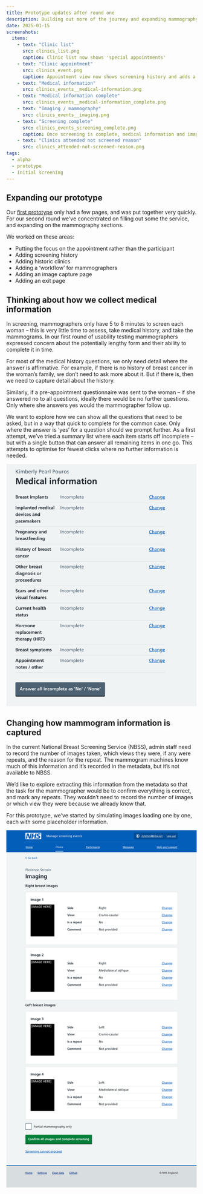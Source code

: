 ```yaml
---
title: Prototype updates after round one
description: Building out more of the journey and expanding mammography sections
date: 2025-01-15
screenshots:
  items:
    - text: "Clinic list"
      src: clinics_list.png
      caption: Clinic list now shows 'special appointments'
    - text: "Clinic appointment"
      src: clinics_event.png
      caption: Appointment view now shows screening history and adds a pre-screening question
    - text: "Medical information"
      src: clinics_events__medical-information.png
    - text: "Medical information complete"
      src: clinics_events__medical-information_complete.png
    - text: "Imaging / mammography"
      src: clinics_events__imaging.png
    - text: "Screening complete"
      src: clinics_events_screening_complete.png
      caption: Once screening is complete, medical information and images are added as tabs to the appointment
    - text: "Clinics attended not screened reason"
      src: clinics_attended-not-screened-reason.png
tags:
  - alpha
  - prototype
  - initial screening
---
```


## Expanding our prototype

Our [first prototype](/manage-breast-screening/2024/12/first-alpha-prototype/) only had a few pages, and was put together very quickly. For our second round we’ve concentrated on filling out some the service, and expanding on the mammography sections.

We worked on these areas:

- Putting the focus on the appointment rather than the participant
- Adding screening history
- Adding historic clinics
- Adding a ‘workflow’ for mammographers
- Adding an image capture page
- Adding an exit page

## Thinking about how we collect medical information

In screening, mammographers only have 5 to 8 minutes to screen each woman – this is very little time to assess, take medical history, and take the mammograms. In our first round of usability testing mammographers expressed concern about the potentially lengthy form and their ability to complete it in time.

For most of the medical history questions, we only need detail where the answer is affirmative. For example, if there is no history of breast cancer in the woman’s family, we don’t need to ask more about it. But if there is, then we need to capture detail about the history.

Similarly, if a pre-appointment questionnaire was sent to the woman – if she answered no to all questions, ideally there would be no further questions. Only where she answers yes would the mammographer follow up.

We want to explore how we can show all the questions that need to be asked, but in a way that quick to complete for the common case. Only where the answer is ‘yes’ for a question should we prompt further. As a first attempt, we’ve tried a summary list where each item starts off incomplete – but with a single button that can answer all remaining items in one go. This attempts to optimise for fewest clicks where no further information is needed.

![A gif video of the medical information page. The page starts with a summary list with 10 rows including breast implants, implanted medical devices, pregnancy, and all are shown as 'incomplete'. There is a button at the bottom labelled 'Answer all incomplete as No / None' that when pressed changes the answers to all the rows to 'No' or 'None' ](manage-mark-incomplete-as-none.gif 'Testing a single button as a way to mass-answer questions')

## Changing how mammogram information is captured

In the current National Breast Screening Service (NBSS), admin staff need to record the number of images taken, which views they were, if any were repeats, and the reason for the repeat. The mammogram machines know much of this information and it’s recorded in the metadata, but it’s not available to NBSS.

We’d like to explore extracting this information from the metadata so that the task for the mammographer would be to confirm everything is correct, and mark any repeats. They wouldn’t need to record the number of images or which view they were because we already know that.

For this prototype, we’ve started by simulating images loading one by one, each with some placeholder information.

![A screenshot of a page showing mammogram images. 4 mammograms are shown - for each there is a summary list stating the side (left or right), the view, whether it's a repeat, and any comment, together with change links. ](clinics_events__imaging.png 'Mammograms shown with key information')
